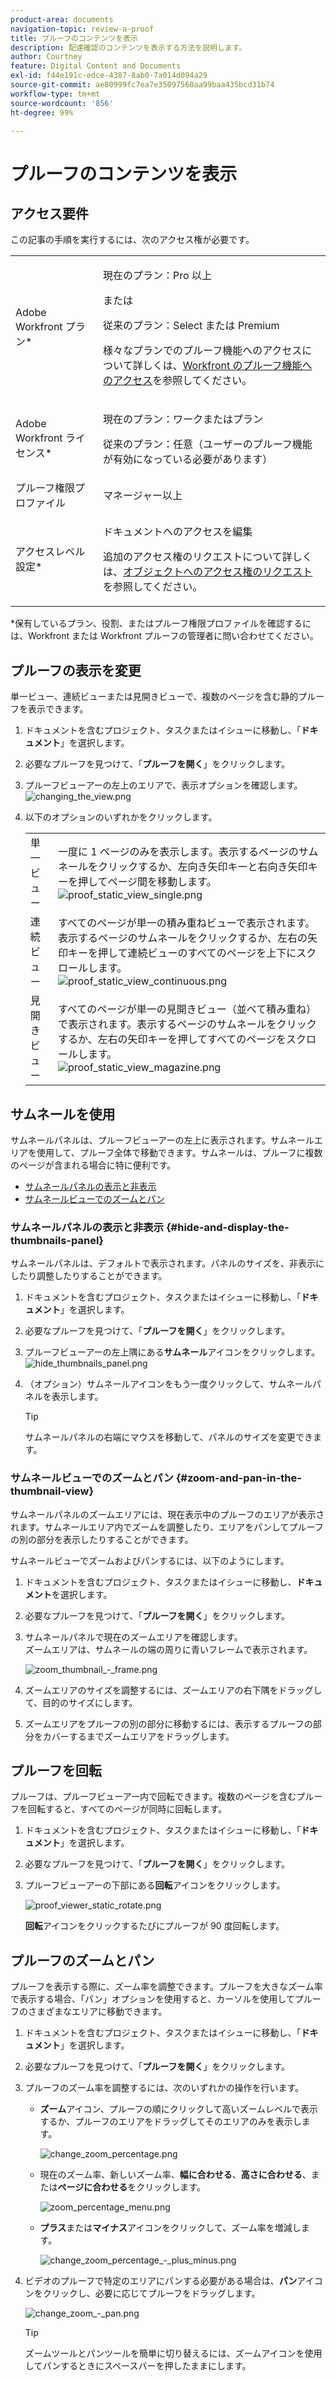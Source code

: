 ```yaml
---
product-area: documents
navigation-topic: review-a-proof
title: プルーフのコンテンツを表示
description: 配達確認のコンテンツを表示する方法を説明します。
author: Courtney
feature: Digital Content and Documents
exl-id: f44e191c-edce-4387-8ab0-7a014d094a29
source-git-commit: ae80999fc7ea7e35097560aa99baa435bcd31b74
workflow-type: tm+mt
source-wordcount: '856'
ht-degree: 99%

---
```


# プルーフのコンテンツを表示

## アクセス要件

この記事の手順を実行するには、次のアクセス権が必要です。

<table style="table-layout:auto"> 
 <col> 
 <col> 
 <tbody> 
  <tr> 
   <td role="rowheader">Adobe Workfront プラン*</td> 
   <td> <p>現在のプラン：Pro 以上</p> <p>または</p> <p>従来のプラン：Select または Premium</p> <p>様々なプランでのプルーフ機能へのアクセスについて詳しくは、<a href="/help/quicksilver/administration-and-setup/manage-workfront/configure-proofing/access-to-proofing-functionality.md" class="MCXref xref">Workfront のプルーフ機能へのアクセス</a>を参照してください。</p> </td> 
  </tr> 
  <tr> 
   <td role="rowheader">Adobe Workfront ライセンス*</td> 
   <td> <p>現在のプラン：ワークまたはプラン</p> <p>従来のプラン：任意（ユーザーのプルーフ機能が有効になっている必要があります）</p> </td> 
  </tr> 
  <tr> 
   <td role="rowheader">プルーフ権限プロファイル </td> 
   <td>マネージャー以上</td> 
  </tr> 
  <tr> 
   <td role="rowheader">アクセスレベル設定*</td> 
   <td> <p>ドキュメントへのアクセスを編集</p> <p>追加のアクセス権のリクエストについて詳しくは、<a href="../../../../workfront-basics/grant-and-request-access-to-objects/request-access.md" class="MCXref xref">オブジェクトへのアクセス権のリクエスト</a>を参照してください。</p> </td> 
  </tr> 
 </tbody> 
</table>

&#42;保有しているプラン、役割、またはプルーフ権限プロファイルを確認するには、Workfront または Workfront プルーフの管理者に問い合わせてください。

## プルーフの表示を変更

単一ビュー、連続ビューまたは見開きビューで、複数のページを含む静的プルーフを表示できます。

1. ドキュメントを含むプロジェクト、タスクまたはイシューに移動し、「**ドキュメント**」を選択します。
1. 必要なプルーフを見つけて、「**プルーフを開く**」をクリックします。

1. プルーフビューアーの左上のエリアで、表示オプションを確認します。\
   ![changing_the_view.png](assets/changing-the-view-350x213.png)

1. 以下のオプションのいずれかをクリックします。

   <table style="table-layout:auto"> 
    <col> 
    <col> 
    <tbody> 
     <tr> 
      <td role="rowheader">単一ビュー</td> 
      <td>一度に 1 ページのみを表示します。表示するページのサムネールをクリックするか、左向き矢印キーと右向き矢印キーを押してページ間を移動します。<br><img src="assets/proof-static-view-single.png" alt="proof_static_view_single.png"></td> 
     </tr> 
     <tr> 
      <td role="rowheader">連続ビュー</td> 
      <td>すべてのページが単一の積み重ねビューで表示されます。表示するページのサムネールをクリックするか、左右の矢印キーを押して連続ビューのすべてのページを上下にスクロールします。<br><img src="assets/proof-static-view-continuous.png" alt="proof_static_view_continuous.png"></td> 
     </tr> 
     <tr> 
      <td role="rowheader">見開きビュー</td> 
      <td>すべてのページが単一の見開きビュー（並べて積み重ね）で表示されます。表示するページのサムネールをクリックするか、左右の矢印キーを押してすべてのページをスクロールします。<br><img src="assets/proof-static-view-magazine.png" alt="proof_static_view_magazine.png"></td> 
     </tr> 
    </tbody> 
   </table>

## サムネールを使用

サムネールパネルは、プルーフビューアーの左上に表示されます。サムネールエリアを使用して、プルーフ全体で移動できます。サムネールは、プルーフに複数のページが含まれる場合に特に便利です。

* [サムネールパネルの表示と非表示](#hide-and-display-the-thumbnails-panel)
* [サムネールビューでのズームとパン](#zoom-and-pan-in-the-thumbnail-view)

### サムネールパネルの表示と非表示 {#hide-and-display-the-thumbnails-panel}

サムネールパネルは、デフォルトで表示されます。パネルのサイズを、非表示にしたり調整したりすることができます。

1. ドキュメントを含むプロジェクト、タスクまたはイシューに移動し、「**ドキュメント**」を選択します。
1. 必要なプルーフを見つけて、「**プルーフを開く**」をクリックします。

1. プルーフビューアーの左上隅にある&#x200B;**サムネール**&#x200B;アイコンをクリックします。\
   ![hide_thumbnails_panel.png](assets/hide-thumbnails-panel-350x213.png)

1. （オプション）サムネールアイコンをもう一度クリックして、サムネールパネルを表示します。

   >[!TIP]
   >
   >サムネールパネルの右端にマウスを移動して、パネルのサイズを変更できます。

### サムネールビューでのズームとパン {#zoom-and-pan-in-the-thumbnail-view}

サムネールパネルのズームエリアには、現在表示中のプルーフのエリアが表示されます。サムネールエリア内でズームを調整したり、エリアをパンしてプルーフの別の部分を表示したりすることができます。

サムネールビューでズームおよびパンするには、以下のようにします。

1. ドキュメントを含むプロジェクト、タスクまたはイシューに移動し、**ドキュメント**&#x200B;を選択します。
1. 必要なプルーフを見つけて、「**プルーフを開く**」をクリックします。

1. サムネールパネルで現在のズームエリアを確認します。\
   ズームエリアは、サムネールの端の周りに青いフレームで表示されます。

   ![zoom_thumbnail_-_frame.png](assets/zoom-thumbnail---frame-350x215.png)

1. ズームエリアのサイズを調整するには、ズームエリアの右下隅をドラッグして、目的のサイズにします。
1. ズームエリアをプルーフの別の部分に移動するには、表示するプルーフの部分をカバーするまでズームエリアをドラッグします。

## プルーフを回転

プルーフは、プルーフビューアー内で回転できます。複数のページを含むプルーフを回転すると、すべてのページが同時に回転します。

1. ドキュメントを含むプロジェクト、タスクまたはイシューに移動し、「**ドキュメント**」を選択します。
1. 必要なプルーフを見つけて、「**プルーフを開く**」をクリックします。

1. プルーフビューアーの下部にある&#x200B;**回転**&#x200B;アイコンをクリックします。

   ![proof_viewer_static_rotate.png](assets/proof-viewer-static-rotate-350x36.png)

   **回転**&#x200B;アイコンをクリックするたびにプルーフが 90 度回転します。

## プルーフのズームとパン

プルーフを表示する際に、ズーム率を調整できます。プルーフを大きなズーム率で表示する場合、「パン」オプションを使用すると、カーソルを使用してプルーフのさまざまなエリアに移動できます。

1. ドキュメントを含むプロジェクト、タスクまたはイシューに移動し、「**ドキュメント**」を選択します。
1. 必要なプルーフを見つけて、「**プルーフを開く**」をクリックします。

1. プルーフのズーム率を調整するには、次のいずれかの操作を行います。

   * **ズーム**&#x200B;アイコン、プルーフの順にクリックして高いズームレベルで表示するか、プルーフのエリアをドラッグしてそのエリアのみを表示します。

     ![change_zoom_percentage.png](assets/change-zoom-percentage-350x36.png)

   * 現在のズーム率、新しいズーム率、**幅に合わせる**、**高さに合わせる**、または&#x200B;**ページに合わせる**&#x200B;をクリックします。

     ![zoom_percentage_menu.png](assets/zoom-percentage-menu-350x245.png)

   * **プラス**&#x200B;または&#x200B;**マイナス**&#x200B;アイコンをクリックして、ズーム率を増減します。

     ![change_zoom_percentage_-_plus_minus.png](assets/change-zoom-percentage---plus-minus-350x36.png)

1. ビデオのプルーフで特定のエリアにパンする必要がある場合は、**パン**&#x200B;アイコンをクリックし、必要に応じてプルーフをドラッグします。

   ![change_zoom_-_pan.png](assets/change-zoom---pan-350x36.png)

   >[!TIP]
   >
   >ズームツールとパンツールを簡単に切り替えるには、ズームアイコンを使用してパンするときにスペースバーを押したままにします。
